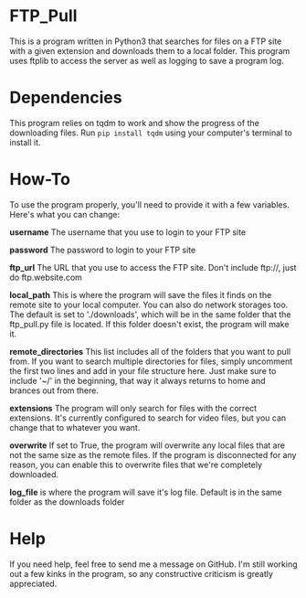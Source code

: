 # FTP_Pull
This is a program written in Python3 that searches for files on a FTP site with a given extension and downloads them to a local folder. This program uses ftplib to access the server as well as logging to save a program log.

# Dependencies
This program relies on tqdm to work and show the progress of the downloading files. Run `pip install tqdm` using your computer's terminal to install it.

# How-To
To use the program properly, you'll need to provide it with a few variables. Here's what you can change:

**username** The username that you use to login to your FTP site

**password** The password to login to your FTP site

**ftp_url** The URL that you use to access the FTP site. Don't include ftp://, just do ftp.website.com

**local_path** This is where the program will save the files it finds on the remote site to your local computer. You can also do network storages too. The default is set to './downloads', which will be in the same folder that the ftp_pull.py file is located. If this folder doesn't exist, the program will make it.

**remote_directories** This list includes all of the folders that you want to pull from. If you want to search multiple directories for files, simply uncomment the first two lines and add in your file structure here. Just make sure to include '~/' in the beginning, that way it always returns to home and brances out from there.

**extensions** The program will only search for files with the correct extensions. It's currently configured to search for video files, but you can change that to whatever you want.

**overwrite** If set to True, the program will overwrite any local files that are not the same size as the remote files. If the program is disconnected for any reason, you can enable this to overwrite files that we're completely downloaded.

**log_file** is where the program will save it's log file. Default is in the same folder as the downloads folder

# Help
If you need help, feel free to send me a message on GitHub. I'm still working out a few kinks in the program, so any constructive criticism is greatly appreciated.

